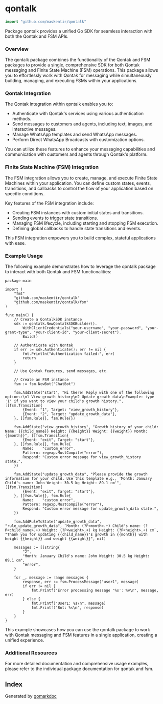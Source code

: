 <!-- Code generated by gomarkdoc. DO NOT EDIT -->

# qontalk

```go
import "github.com/maskentir/qontalk"
```

Package qontalk provides a unified Go SDK for seamless interaction with both the Qontak and FSM APIs.

### Overview

The qontalk package combines the functionality of the Qontak and FSM packages to provide a single, comprehensive SDK for both Qontak messaging and Finite State Machine (FSM) operations. This package allows you to effortlessly work with Qontak for messaging while simultaneously building, managing, and executing FSMs within your applications.

### Qontak Integration

The Qontak integration within qontalk enables you to:

- Authenticate with Qontak's services using various authentication methods.
- Send messages to customers and agents, including text, images, and interactive messages.
- Manage WhatsApp templates and send WhatsApp messages.
- Perform Direct WhatsApp Broadcasts with customization options.

You can utilize these features to enhance your messaging capabilities and communication with customers and agents through Qontak's platform.

### Finite State Machine (FSM) Integration

The FSM integration allows you to create, manage, and execute Finite State Machines within your application. You can define custom states, events, transitions, and callbacks to control the flow of your application based on specific conditions.

Key features of the FSM integration include:

- Creating FSM instances with custom initial states and transitions.
- Sending events to trigger state transitions.
- Managing FSM lifecycle, including starting and stopping FSM execution.
- Defining global callbacks to handle state transitions and events.

This FSM integration empowers you to build complex, stateful applications with ease.

### Example Usage

The following example demonstrates how to leverage the qontalk package to interact with both Qontak and FSM functionalities:

```
package main

import (
    "fmt"
    "github.com/maskentir/qontalk"
    "github.com/maskentir/qontalk/fsm"
)

func main() {
    // Create a QontalkSDK instance
    sdk := qontalk.NewQontalkSDKBuilder().
        WithClientCredentials("your-username", "your-password", "your-grant-type", "your-client-id", "your-client-secret").
        Build()

    // Authenticate with Qontak
    if err := sdk.Authenticate(); err != nil {
        fmt.Println("Authentication failed:", err)
        return
    }

    // Use Qontak features, send messages, etc.

    // Create an FSM instance
    fsm := fsm.NewBot("ChatBot")

    fsm.AddState("start", "Hi there! Reply with one of the following options:\n1 View growth history\n2 Update growth data\nExample: type '1' if you want to view your child's growth history.", []fsm.Transition{
        {Event: "1", Target: "view_growth_history"},
        {Event: "2", Target: "update_growth_data"},
    }, []fsm.Rule{}, fsm.Rule{})

    fsm.AddState("view_growth_history", "Growth history of your child: Name: {{child_name}} Height: {{height}} Weight: {{weight}} Month: {{month}}", []fsm.Transition{
        {Event: "exit", Target: "start"},
    }, []fsm.Rule{}, fsm.Rule{
        Name:    "custom_error",
        Pattern: regexp.MustCompile("error"),
        Respond: "Custom error message for view_growth_history state.",
    })

    fsm.AddState("update_growth_data", "Please provide the growth information for your child. Use this template e.g., 'Month: January Child's name: John Weight: 30.5 kg Height: 89.1 cm'", []fsm.Transition{
        {Event: "exit", Target: "start"},
    }, []fsm.Rule{}, fsm.Rule{
        Name:    "custom_error",
        Pattern: regexp.MustCompile("error"),
        Respond: "Custom error message for update_growth_data state.",
    })

    fsm.AddRuleToState("update_growth_data", "rule_update_growth_data", `Month: (?P<month>.+) Child's name: (?P<child_name>.+) Weight: (?P<weight>.+) kg Height: (?P<height>.+) cm`, "Thank you for updating {{child_name}}'s growth in {{month}} with height {{height}} and weight {{weight}}", nil)

    messages := []string{
        "2",
        "Month: January Child's name: John Weight: 30.5 kg Height: 89.1 cm",
        "error",
    }

    for _, message := range messages {
        response, err := fsm.ProcessMessage("user1", message)
        if err != nil {
            fmt.Printf("Error processing message '%s': %v\n", message, err)
        } else {
            fmt.Printf("User1: %s\n", message)
            fmt.Printf("Bot: %s\n", response)
        }
    }
}
```

This example showcases how you can use the qontalk package to work with Qontak messaging and FSM features in a single application, creating a unified experience.

### Additional Resources

For more detailed documentation and comprehensive usage examples, please refer to the individual package documentation for qontak and fsm.

## Index

Generated by [gomarkdoc](https://github.com/princjef/gomarkdoc)
